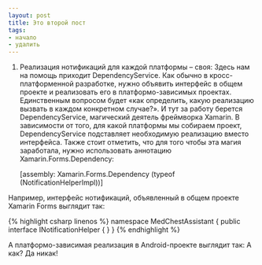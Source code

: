 ```yaml
---
layout: post
title: Это второй пост
tags:
- начало
- удалить
---
```


1.	Реализация нотификаций для каждой платформы – своя:
Здесь нам на помощь приходит DependencyService.
Как обычно в кросс-платформенной разработке, нужно объявить интерфейс в общем проекте и реализовать его в платформо-зависимых проектах. Единственным вопросом будет «как определить, какую реализацию вызвать в каждом конкретном случае?». И тут за работу берется DependencyService, магический деятель фреймворка Xamarin. В зависимости от того, для какой платформы мы собираем проект, DependencyService подставляет необходимую реализацию вместо интерфейса.
Также стоит отметить, что для того чтобы эта магия заработала, нужно использовать аннотацию Xamarin.Forms.Dependency:


     [assembly: Xamarin.Forms.Dependency (typeof (NotificationHelperImpl))]


Например, интерфейс нотификаций, объявленный в общем проекте Xamarin Forms выглядит так:

{% highlight csharp linenos %}
namespace MedChestAssistant
{
public interface INotificationHelper
{
}
}
{% endhighlight %}


А платформо-зависимая реализация в Android-проекте выглядит так:
А как?
Да никак!
